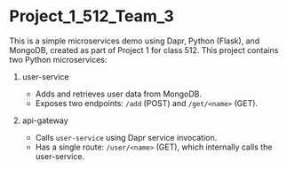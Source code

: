 # Project_1_512_Team_3
This is a simple microservices demo using Dapr, Python (Flask), and MongoDB, created as part of Project 1 for class 512.
This project contains two Python microservices:

1. user-service
   - Adds and retrieves user data from MongoDB.
   - Exposes two endpoints: `/add` (POST) and `/get/<name>` (GET).

2. api-gateway
   - Calls `user-service` using Dapr service invocation.
   - Has a single route: `/user/<name>` (GET), which internally calls the user-service.
